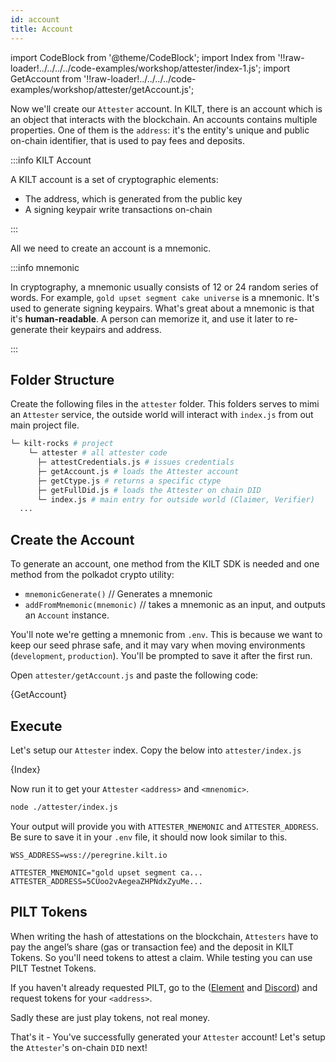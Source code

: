 ```yaml
---
id: account
title: Account
---
```


import CodeBlock from '@theme/CodeBlock';
import Index from '!!raw-loader!../../../../code-examples/workshop/attester/index-1.js';
import GetAccount from '!!raw-loader!../../../../code-examples/workshop/attester/getAccount.js';

Now we'll create our `Attester` account.
In KILT, there is an account which is an object that interacts with the blockchain.
An accounts contains multiple properties.
One of them is the `address`: it's the entity's unique and public on-chain identifier, that is used to pay fees and deposits.

:::info KILT Account

A KILT account is a set of cryptographic elements:

- The address, which is generated from the public key
- A signing keypair write transactions on-chain

:::

All we need to create an account is a mnemonic.

:::info mnemonic

In cryptography, a mnemonic usually consists of 12 or 24 random series of words.
For example, `gold upset segment cake universe` is a mnemonic.
It's used to generate signing keypairs.
What's great about a mnemonic is that it's **human-readable**.
A person can memorize it, and use it later to re-generate their keypairs and address.

:::

## Folder Structure

Create the following files in the `attester` folder.
This folders serves to mimi an `Attester` service, the
outside world will interact with `index.js` from out main project file.

```bash
└─ kilt-rocks # project
    └─ attester # all attester code
      ├─ attestCredentials.js # issues credentials
      ├─ getAccount.js # loads the Attester account
      ├─ getCtype.js # returns a specific ctype
      ├─ getFullDid.js # loads the Attester on chain DID
      └─ index.js # main entry for outside world (Claimer, Verifier)
  ...
```

## Create the Account

To generate an account, one method from the KILT SDK is needed and one method from the polkadot crypto utility:

- `mnemonicGenerate()` // Generates a mnemonic
- `addFromMnemonic(mnemonic)` // takes a mnemonic as an input, and outputs an `Account` instance.

You'll note we're getting a mnemonic from `.env`. This is because we want to keep our seed phrase safe,
and it may vary when moving environments (`development`, `production`). You'll be prompted to save it after the first run.

Open `attester/getAccount.js` and paste the following code:

<CodeBlock className="language-js" title="attester/getAccount.js">
  {GetAccount}
</CodeBlock>

## Execute

Let's setup our `Attester` index. Copy the below into `attester/index.js`

<CodeBlock className="language-js" title="attester/index.js">
  {Index}
</CodeBlock>

Now run it to get your `Attester` `<address>` and `<mnenomic>`.
```bash
node ./attester/index.js
```

Your output will provide you with `ATTESTER_MNEMONIC` and `ATTESTER_ADDRESS`. Be sure to save it in your `.env`
file, it should now look similar to this.

```env title=".env"
WSS_ADDRESS=wss://peregrine.kilt.io

ATTESTER_MNEMONIC="gold upset segment ca...
ATTESTER_ADDRESS=5CUoo2vAegeaZHPNdxZyuMe...
```

## PILT Tokens

When writing the hash of attestations on the blockchain, `Attesters` have to pay the angel’s
share (gas or transaction fee) and the deposit in KILT Tokens. So you'll need tokens to attest a claim.
While testing you can use PILT Testnet Tokens.

If you haven't already requested PILT, go to the ([Element](https://matrix.to/#/%23kilt-general:matrix.org) and [Discord](https://discord.gg/5VZnPdTZMy)) and request tokens for your `<address>`.

Sadly these are just play tokens, not real money.

That's it - You've successfully generated your `Attester` account! Let's setup the `Attester`'s on-chain `DID` next!
